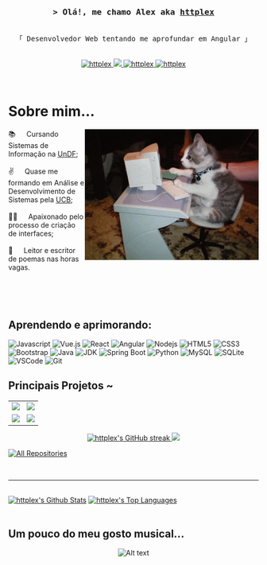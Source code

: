 <!-- Intro  -->
<h3 align="center">
        <samp>&gt; Olá!, me chamo Alex aka
                <b><a target="_blank" href="https://github.com/httplex">httplex</a></b>
        </samp>
</h3>

<p align="center"> 
  <samp>
    <br>
    「 Desenvolvedor Web tentando me aprofundar em Angular 」
    <br>
    <br>
  </samp>
</p>

<p align="center">
 <a href="https://www.linkedin.com/in/alexsilvatec/" target="_blank">
  <img src="https://img.shields.io/badge/LinkedIn-0077B5?style=for-the-badge&logo=linkedin&logoColor=white" alt="httplex"/>
 </a>
 <a href="httplex404@gmail.com" target="_blank">
  <img src="https://img.shields.io/badge/Gmail-D14836?style=for-the-badge&logo=gmail&logoColor=white" />
 </a>
 <a href="https://www.instagram.com/ss.allex/" target="_blank">
  <img src="https://img.shields.io/badge/Instagram-fe4164?style=for-the-badge&logo=instagram&logoColor=white" alt="httplex" />
 </a> 
 <a href="280375302927024128" target="_blank">
  <img src="https://img.shields.io/badge/Discord-7289DA?style=for-the-badge&logo=discord&logoColor=white" alt="httplex"  />
  </a> 
</p>
<br />

<!-- About Section -->
 # Sobre mim...
 
<p>
 <img align="right" width="350" src="https://raw.githubusercontent.com/httplex/httplex/main/cat.gif" alt="Coding gif" />
  
 📚 &emsp; Cursando Sistemas de Informação na [UnDF](https://www.universidade.df.gov.br); <br/><br/>
 ✌️ &emsp; Quase me formando em Análise e Desenvolvimento de Sistemas pela [UCB](ucb.catolica.edu.br); <br/><br/>
 👨‍💻 &emsp; Apaixonado pelo processo de criação de interfaces; <br/><br/>
 📖 &emsp; Leitor e escritor de poemas nas horas vagas.

</p>

<br/>
<br/>
<br/>

## Aprendendo e aprimorando:

![Javascript](https://img.shields.io/badge/Javascript-F0DB4F?style=for-the-badge&labelColor=black&logo=javascript&logoColor=F0DB4F)
![Vue.js](https://img.shields.io/badge/Vue.js-4FC08D?style=for-the-badge&labelColor=black&logo=vue.js&logoColor=4FC08D)
![React](https://img.shields.io/badge/React-61DAFB?style=for-the-badge&labelColor=black&logo=react&logoColor=61DAFB)
![Angular](https://img.shields.io/badge/Angular-DD0031?style=for-the-badge&labelColor=black&logo=angular&logoColor=DD0031)
![Nodejs](https://img.shields.io/badge/Nodejs-3C873A?style=for-the-badge&labelColor=black&logo=node.js&logoColor=3C873A)
![HTML5](https://img.shields.io/badge/HTML5-E34F26?style=for-the-badge&labelColor=black&logo=html5&logoColor=E34F26)
![CSS3](https://img.shields.io/badge/CSS3-1572B6?style=for-the-badge&labelColor=black&logo=css3&logoColor=1572B6)
![Bootstrap](https://img.shields.io/badge/Bootstrap-7952B3?style=for-the-badge&labelColor=black&logo=bootstrap&logoColor=7952B3)
![Java](https://img.shields.io/badge/Java-007396?style=for-the-badge&labelColor=black&logo=java&logoColor=007396)
![JDK](https://img.shields.io/badge/JDK-21-007396?style=for-the-badge&labelColor=black&logo=java&logoColor=007396)
![Spring Boot](https://img.shields.io/badge/Spring%20Boot-6DB33F?style=for-the-badge&labelColor=black&logo=spring-boot&logoColor=6DB33F)
![Python](https://img.shields.io/badge/Python-3776AB?style=for-the-badge&labelColor=black&logo=python&logoColor=3776AB)
![MySQL](https://img.shields.io/badge/MySQL-4479A1?style=for-the-badge&labelColor=black&logo=mysql&logoColor=4479A1)
![SQLite](https://img.shields.io/badge/SQLite-003B57?style=for-the-badge&labelColor=black&logo=sqlite&logoColor=003B57)
![VSCode](https://img.shields.io/badge/Visual_Studio-0078d7?style=for-the-badge&logo=visual%20studio&logoColor=white)
![Git](https://img.shields.io/badge/Git-F05032?style=for-the-badge&logo=git&logoColor=white)


## Principais Projetos ~

<table>
  <tr>
<td>
      <a href="https://github.com/D-O-S-T/GerenciamentoAcademico">
        <img src="https://github-readme-stats.vercel.app/api/pin/?username=D-O-S-T&repo=GerenciamentoAcademico" style="width: 500px;" />
      </a>
    </td>
    <td>
      <a href="https://github.com/httplex/JavaTCC-ETB">
        <img src="https://github-readme-stats.vercel.app/api/pin/?username=httplex&repo=JavaTCC-ETB" style="width: 500px;" />
      </a>
    </td>
  </tr><tr>
    <td>
    <a href="https://github.com/httplex/PortfolioWeb">
        <img src="https://github-readme-stats.vercel.app/api/pin/?username=httplex&repo=PortfolioWeb" style="width: 500px;" />
</a>
</td>
    <td>
      <a href="https://github.com/httplex/projetoConsorcio">
        <img src="https://github-readme-stats.vercel.app/api/pin/?username=httplex&repo=projetoConsorcio" style="width: 500px;" />
      </a>
    </td>
  </tr>
</table>

<p align="center">
  <a href="https://github.com/httplex">
    <img src="https://github-readme-streak-stats.herokuapp.com/?user=httplex&theme=radical&border=7F3FBF&background=0D1117" alt="httplex's GitHub streak"/>
    <img src="https://github-readme-streak-stats.herokuapp.com/?user=httplex&theme=radical&border=7F3FBF&background=0D1117" />
  </a>
</p>

<p align="left">
  <a href="https://github.com/httplex?tab=repositories" target="_blank"><img alt="All Repositories" title="All Repositories" src="https://img.shields.io/badge/-All%20Repos-2962FF?style=for-the-badge&logo=koding&logoColor=white"/></a>
</p>

<br/>
<hr/>
<br/>

<a> 
    <a href="https://github.com/httplex"><img alt="httplex's Github Stats" src="https://denvercoder1-github-readme-stats.vercel.app/api?username=httplex&show_icons=true&count_private=true&theme=react&border_color=7F3FBF&bg_color=0D1117&title_color=F85D7F&icon_color=F8D866" height="192px" width="49.5%"/></a>
  <a href="https://github.com/httplex"><img alt="httplex's Top Languages" src="https://denvercoder1-github-readme-stats.vercel.app/api/top-langs/?username=httplex&langs_count=8&layout=compact&theme=react&border_color=7F3FBF&bg_color=0D1117&title_color=F85D7F&icon_color=F8D866" height="192px" width="49.5%"/></a>
  <br/>
</a>
<br/>

## Um pouco do meu gosto musical...
<div align="center">
  <img src="https://spotify-recently-played-readme.vercel.app/api?user=22e22x7jjoj2byr36maag7q7y" alt="Alt text">
</div>




